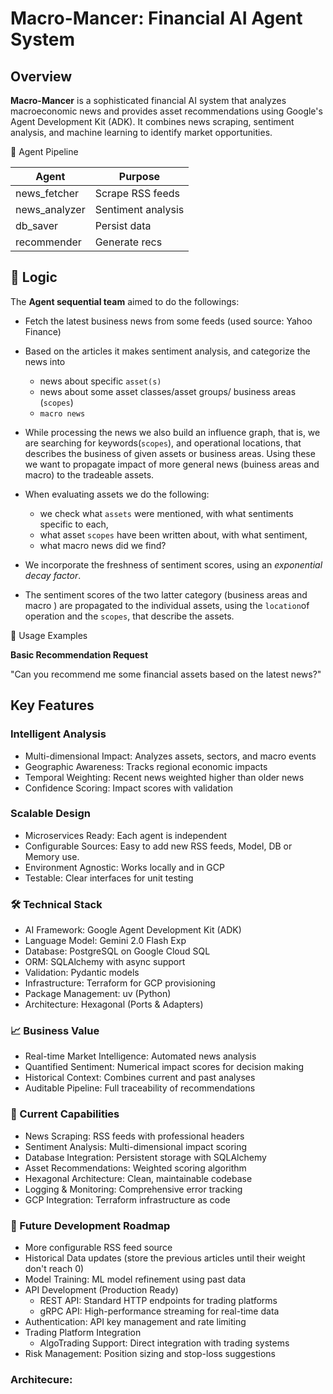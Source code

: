 # Macro-Mancer: Financial AI Agent System

## Overview
**Macro-Mancer** is a sophisticated financial AI system that analyzes macroeconomic news and provides asset recommendations using Google's Agent Development Kit (ADK). It combines news scraping, sentiment analysis, and machine learning to identify market opportunities.

🤖 Agent Pipeline

| Agent           | Purpose  |
|-----------------|---|
| news_fetcher    | Scrape RSS feeds	  |
| news_analyzer   | Sentiment analysis	 |
| db_saver        | Persist data	  |
| recommender     |  Generate recs	 |


## 🧐 Logic
The **Agent sequential team** aimed to do the followings:
- Fetch the latest business news from some feeds (used source: Yahoo Finance)
- Based on the articles it makes sentiment analysis, and categorize the 
  news into
   - news about specific ```asset(s)```
   - news about some asset classes/asset groups/ business areas (```scopes```)
   - ```macro news```
- While processing the news we also build an influence graph, that is, we 
  are searching for keywords(```scopes```), and operational locations, that describes the business of given assets or business areas. Using these we want to propagate impact of more general news (buiness areas and macro) to the tradeable assets.
- When evaluating assets we do the following:
   - we check what ```assets```  were mentioned, with what sentiments specific to each,
   - what asset ```scopes```  have been written about, with what sentiment,
   - what macro news did we find?

- We incorporate the freshness of sentiment scores, using an *exponential 
decay factor*.


- The sentiment scores of the two latter category (business areas and macro )
are propagated to the individual assets, using the ```location```of operation and the ```scopes```, that describe the assets.


🚀 Usage Examples

**Basic Recommendation Request**

"Can you recommend me some financial assets based on the latest news?"


## Key Features 
### Intelligent Analysis
   - Multi-dimensional Impact: Analyzes assets, sectors, and macro events
   - Geographic Awareness: Tracks regional economic impacts 
   - Temporal Weighting: Recent news weighted higher than older news 
   - Confidence Scoring: Impact scores with validation

### Scalable Design
   - Microservices Ready: Each agent is independent
   - Configurable Sources: Easy to add new RSS feeds, Model, DB or Memory use.
   - Environment Agnostic: Works locally and in GCP
   - Testable: Clear interfaces for unit testing
   
### 🛠️ Technical Stack
* AI Framework: Google Agent Development Kit (ADK) 
* Language Model: Gemini 2.0 Flash Exp
* Database: PostgreSQL on Google Cloud SQL
* ORM: SQLAlchemy with async support
* Validation: Pydantic models
* Infrastructure: Terraform for GCP provisioning
* Package Management: uv (Python)
* Architecture: Hexagonal (Ports & Adapters)


### 📈 Business Value
* Real-time Market Intelligence: Automated news analysis
* Quantified Sentiment: Numerical impact scores for decision making
* Historical Context: Combines current and past analyses
* Auditable Pipeline: Full traceability of recommendations


### 🎯 Current Capabilities
* News Scraping: RSS feeds with professional headers
* Sentiment Analysis: Multi-dimensional impact scoring
* Database Integration: Persistent storage with SQLAlchemy
* Asset Recommendations: Weighted scoring algorithm
* Hexagonal Architecture: Clean, maintainable codebase
* Logging & Monitoring: Comprehensive error tracking
* GCP Integration: Terraform infrastructure as code


### 🌟 Future Development Roadmap
- More configurable RSS feed source
- Historical Data updates (store the previous articles until their weight 
  don't reach 0)
- Model Training: ML model refinement using past data
- API Development (Production Ready)
  - REST API: Standard HTTP endpoints for trading platforms
  - gRPC API: High-performance streaming for real-time data 
- Authentication: API key management and rate limiting
- Trading Platform Integration
   -  AlgoTrading Support: Direct integration with trading systems
- Risk Management: Position sizing and stop-loss suggestions




### Architecure: 



